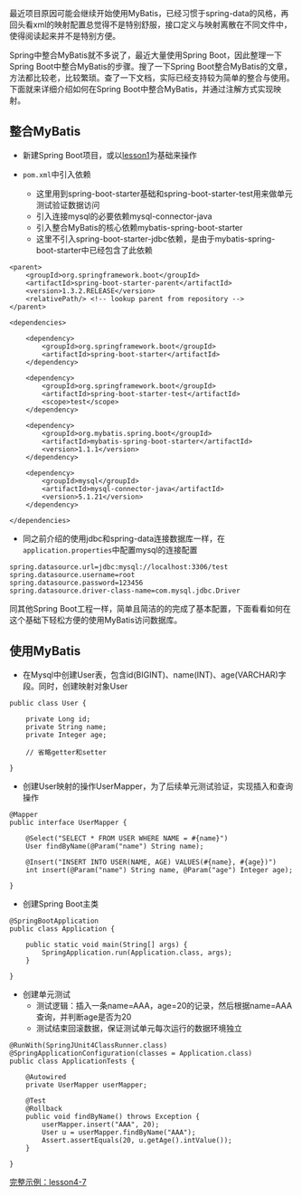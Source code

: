 最近项目原因可能会继续开始使用MyBatis，已经习惯于spring-data的风格，再回头看xml的映射配置总觉得不是特别舒服，接口定义与映射离散在不同文件中，使得阅读起来并不是特别方便。

Spring中整合MyBatis就不多说了，最近大量使用Spring Boot，因此整理一下Spring Boot中整合MyBatis的步骤。搜了一下Spring Boot整合MyBatis的文章，方法都比较老，比较繁琐。查了一下文档，实际已经支持较为简单的整合与使用。下面就来详细介绍如何在Spring Boot中整合MyBatis，并通过注解方式实现映射。

## 整合MyBatis

* 新建Spring Boot项目，或以[lesson1](https://github.com/codeyoyo/spring-boot-learn/tree/master/springboot/lesson1)为基础来操作

* ``pom.xml``中引入依赖

    * 这里用到spring-boot-starter基础和spring-boot-starter-test用来做单元测试验证数据访问
    * 引入连接mysql的必要依赖mysql-connector-java
    * 引入整合MyBatis的核心依赖mybatis-spring-boot-starter
    * 这里不引入spring-boot-starter-jdbc依赖，是由于mybatis-spring-boot-starter中已经包含了此依赖

```
<parent>
	<groupId>org.springframework.boot</groupId>
	<artifactId>spring-boot-starter-parent</artifactId>
	<version>1.3.2.RELEASE</version>
	<relativePath/> <!-- lookup parent from repository -->
</parent>

<dependencies>

	<dependency>
		<groupId>org.springframework.boot</groupId>
		<artifactId>spring-boot-starter</artifactId>
	</dependency>

	<dependency>
		<groupId>org.springframework.boot</groupId>
		<artifactId>spring-boot-starter-test</artifactId>
		<scope>test</scope>
	</dependency>

	<dependency>
		<groupId>org.mybatis.spring.boot</groupId>
		<artifactId>mybatis-spring-boot-starter</artifactId>
		<version>1.1.1</version>
	</dependency>

	<dependency>
		<groupId>mysql</groupId>
		<artifactId>mysql-connector-java</artifactId>
		<version>5.1.21</version>
	</dependency>

</dependencies>
```

* 同之前介绍的使用jdbc和spring-data连接数据库一样，在``application.properties``中配置mysql的连接配置

```
spring.datasource.url=jdbc:mysql://localhost:3306/test
spring.datasource.username=root
spring.datasource.password=123456
spring.datasource.driver-class-name=com.mysql.jdbc.Driver
```

同其他Spring Boot工程一样，简单且简洁的的完成了基本配置，下面看看如何在这个基础下轻松方便的使用MyBatis访问数据库。

## 使用MyBatis

* 在Mysql中创建User表，包含id(BIGINT)、name(INT)、age(VARCHAR)字段。同时，创建映射对象User

```
public class User {

    private Long id;
    private String name;
    private Integer age;

    // 省略getter和setter

}
```

* 创建User映射的操作UserMapper，为了后续单元测试验证，实现插入和查询操作

```
@Mapper
public interface UserMapper {

    @Select("SELECT * FROM USER WHERE NAME = #{name}")
    User findByName(@Param("name") String name);

    @Insert("INSERT INTO USER(NAME, AGE) VALUES(#{name}, #{age})")
    int insert(@Param("name") String name, @Param("age") Integer age);

}
```

* 创建Spring Boot主类

```
@SpringBootApplication
public class Application {

	public static void main(String[] args) {
		SpringApplication.run(Application.class, args);
	}

}
```

* 创建单元测试
    * 测试逻辑：插入一条name=AAA，age=20的记录，然后根据name=AAA查询，并判断age是否为20
    * 测试结束回滚数据，保证测试单元每次运行的数据环境独立

```
@RunWith(SpringJUnit4ClassRunner.class)
@SpringApplicationConfiguration(classes = Application.class)
public class ApplicationTests {

	@Autowired
	private UserMapper userMapper;

	@Test
	@Rollback
	public void findByName() throws Exception {
		userMapper.insert("AAA", 20);
		User u = userMapper.findByName("AAA");
		Assert.assertEquals(20, u.getAge().intValue());
	}

}
```

[完整示例：lesson4-7](https://github.com/codeyoyo/spring-boot-learn/tree/master/springboot/lesson4-7)